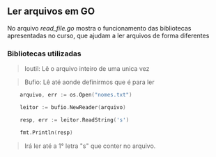 ## Ler arquivos em GO

No arquivo *read_file.go* mostra o funcionamento das bibliotecas apresentadas no curso, que ajudam a ler arquivos de forma diferentes

### Bibliotecas utilizadas

> Ioutil:
Lê o arquivo inteiro de uma unica vez


> Bufio:
Lê até aonde definirmos que é para ler

```go
	arquivo, err := os.Open("nomes.txt")

	leitor := bufio.NewReader(arquivo)

	resp, err := leitor.ReadString('s')

	fmt.Println(resp)
```

> Irá ler até a 1° letra "s" que conter no arquivo.